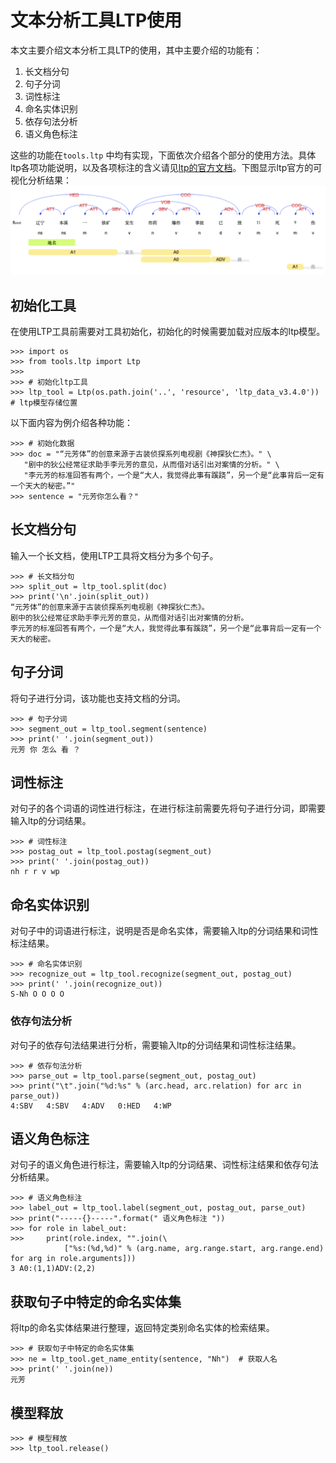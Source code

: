# 文本分析工具LTP使用

本文主要介绍文本分析工具LTP的使用，其中主要介绍的功能有：
1. 长文档分句
2. 句子分词
3. 词性标注
4. 命名实体识别
5. 依存句法分析
6. 语义角色标注

这些的功能在```tools.ltp``` 中均有实现，下面依次介绍各个部分的使用方法。具体ltp各项功能说明，以及各项标注的含义请见[ltp的官方文档](https://ltp.readthedocs.io/zh_CN/latest/appendix.html#)。下图显示ltp官方的可视化分析结果：
![image](pic/ltp.png)





## 初始化工具

在使用LTP工具前需要对工具初始化，初始化的时候需要加载对应版本的ltp模型。

```
>>> import os
>>> from tools.ltp import Ltp
>>>
>>> # 初始化ltp工具
>>> ltp_tool = Ltp(os.path.join('..', 'resource', 'ltp_data_v3.4.0'))  # ltp模型存储位置 
```

以下面内容为例介绍各种功能：

```
>>> # 初始化数据
>>> doc = "“元芳体”的创意来源于古装侦探系列电视剧《神探狄仁杰》。" \
   "剧中的狄公经常征求助手李元芳的意见，从而借对话引出对案情的分析。" \
   "李元芳的标准回答有两个，一个是“大人，我觉得此事有蹊跷”，另一个是“此事背后一定有一个天大的秘密。”"
>>> sentence = "元芳你怎么看？"
```

## 长文档分句

输入一个长文档，使用LTP工具将文档分为多个句子。

```
>>> # 长文档分句
>>> split_out = ltp_tool.split(doc)
>>> print('\n'.join(split_out))
“元芳体”的创意来源于古装侦探系列电视剧《神探狄仁杰》。
剧中的狄公经常征求助手李元芳的意见，从而借对话引出对案情的分析。
李元芳的标准回答有两个，一个是“大人，我觉得此事有蹊跷”，另一个是“此事背后一定有一个天大的秘密。
```

## 句子分词

将句子进行分词，该功能也支持文档的分词。

```
>>> # 句子分词
>>> segment_out = ltp_tool.segment(sentence)
>>> print(' '.join(segment_out))
元芳 你 怎么 看 ？
```

## 词性标注

对句子的各个词语的词性进行标注，在进行标注前需要先将句子进行分词，即需要输入ltp的分词结果。

```
>>> # 词性标注
>>> postag_out = ltp_tool.postag(segment_out)
>>> print(' '.join(postag_out))
nh r r v wp
```

## 命名实体识别

对句子中的词语进行标注，说明是否是命名实体，需要输入ltp的分词结果和词性标注结果。

```
>>> # 命名实体识别
>>> recognize_out = ltp_tool.recognize(segment_out, postag_out)
>>> print(' '.join(recognize_out))
S-Nh O O O O
```

### 依存句法分析

对句子的依存句法结果进行分析，需要输入ltp的分词结果和词性标注结果。

``` 
>>> # 依存句法分析
>>> parse_out = ltp_tool.parse(segment_out, postag_out)
>>> print("\t".join("%d:%s" % (arc.head, arc.relation) for arc in parse_out))
4:SBV	4:SBV	4:ADV	0:HED	4:WP
```
## 语义角色标注

对句子的语义角色进行标注，需要输入ltp的分词结果、词性标注结果和依存句法分析结果。
```
>>> # 语义角色标注
>>> label_out = ltp_tool.label(segment_out, postag_out, parse_out)
>>> print("-----{}-----".format(" 语义角色标注 "))
>>> for role in label_out:
>>>     print(role.index, "".join(\
            ["%s:(%d,%d)" % (arg.name, arg.range.start, arg.range.end) for arg in role.arguments]))
3 A0:(1,1)ADV:(2,2)
```

## 获取句子中特定的命名实体集

将ltp的命名实体结果进行整理，返回特定类别命名实体的检索结果。

``` 
>>> # 获取句子中特定的命名实体集
>>> ne = ltp_tool.get_name_entity(sentence, "Nh")  # 获取人名
>>> print(' '.join(ne))
元芳
```


## 模型释放
``` 
>>> # 模型释放
>>> ltp_tool.release()
```


